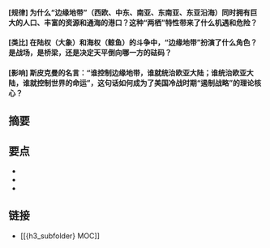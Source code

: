 #### [规律] 为什么“边缘地带”（西欧、中东、南亚、东南亚、东亚沿海）同时拥有巨大的人口、丰富的资源和通海的港口？这种“两栖”特性带来了什么机遇和危险？


#### [类比] 在陆权（大象）和海权（鲸鱼）的斗争中，“边缘地带”扮演了什么角色？是战场，是桥梁，还是决定天平倒向哪一方的砝码？


#### [影响] 斯皮克曼的名言：“谁控制边缘地带，谁就统治欧亚大陆；谁统治欧亚大陆，谁就控制世界的命运”，这句话如何成为了美国冷战时期“遏制战略”的理论核心？


## 摘要


## 要点

- 
- 
- 

## 链接

- [[{h3_subfolder} MOC]]
